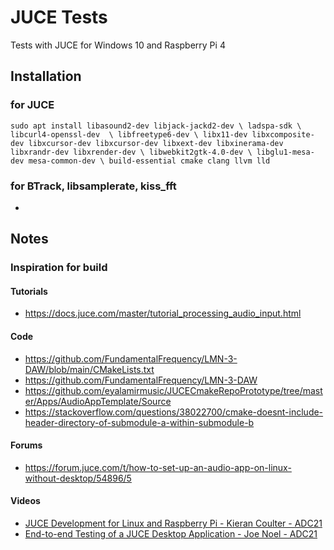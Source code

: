 # JUCE Tests

Tests with JUCE for Windows 10 and Raspberry Pi 4

## Installation

### for JUCE

``
sudo apt install libasound2-dev libjack-jackd2-dev \
    ladspa-sdk \
    libcurl4-openssl-dev  \
    libfreetype6-dev \
    libx11-dev libxcomposite-dev libxcursor-dev libxcursor-dev libxext-dev libxinerama-dev libxrandr-dev libxrender-dev \
    libwebkit2gtk-4.0-dev \
    libglu1-mesa-dev mesa-common-dev \
    build-essential cmake clang llvm lld
``

### for BTrack, libsamplerate, kiss_fft

-

## Notes

### Inspiration for build 

#### Tutorials

- https://docs.juce.com/master/tutorial_processing_audio_input.html

#### Code

- https://github.com/FundamentalFrequency/LMN-3-DAW/blob/main/CMakeLists.txt
- https://github.com/FundamentalFrequency/LMN-3-DAW
- https://github.com/eyalamirmusic/JUCECmakeRepoPrototype/tree/master/Apps/AudioAppTemplate/Source
- https://stackoverflow.com/questions/38022700/cmake-doesnt-include-header-directory-of-submodule-a-within-submodule-b

#### Forums

- https://forum.juce.com/t/how-to-set-up-an-audio-app-on-linux-without-desktop/54896/5

#### Videos

- [JUCE Development for Linux and Raspberry Pi - Kieran Coulter - ADC21](https://www.youtube.com/watch?v=2_7SVHg7OW4)
- [End-to-end Testing of a JUCE Desktop Application - Joe Noel - ADC21](https://www.youtube.com/watch?v=3gi7CO71414)
